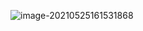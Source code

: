 ![image-20210525161531868](C:\Users\EDZ\AppData\Roaming\Typora\typora-user-images\image-20210525161531868.png)